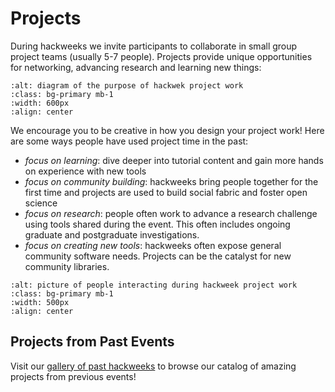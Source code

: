 # Projects

During hackweeks we invite participants to collaborate in small group project teams (usually 5-7 people). Projects provide unique opportunities for networking, advancing research and learning new things:

```{image} ../img/project-purpose.png
:alt: diagram of the purpose of hackwek project work
:class: bg-primary mb-1
:width: 600px
:align: center
```

We encourage you to be creative in how you design your project work! Here are some ways people have used project time in the past:


* *focus on learning*: dive deeper into tutorial content and gain more hands on experience with new tools
* *focus on community building*: hackweeks bring people together for the first time and projects are used to build social fabric and foster open science
* *focus on research*: people often work to advance a research challenge using tools shared during the event. This often includes ongoing graduate and postgraduate investigations.
* *focus on creating new tools*: hackweeks often expose general community software needs. Projects can be the catalyst for new community libraries.

```{image} ../img/project-work.png
:alt: picture of people interacting during hackweek project work
:class: bg-primary mb-1
:width: 500px
:align: center
```

## Projects from Past Events

Visit our [gallery of past hackweeks](https://guidebook.hackweek.io/gallery/index.html) to browse our catalog of amazing projects from previous events!
